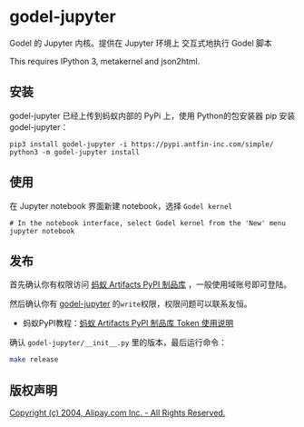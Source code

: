 # godel-jupyter
Godel 的 Jupyter 内核。提供在 Jupyter 环境上 交互式地执行 Godel 脚本

This requires IPython 3, metakernel and json2html.

## 安装
godel-jupyter 已经上传到蚂蚁内部的 PyPi 上，使用 Python的包安装器 pip 安装 godel-jupyter：
```shell
pip3 install godel-jupyter -i https://pypi.antfin-inc.com/simple/
python3 -m godel-jupyter install
```
## 使用
在 Jupyter notebook 界面新建 notebook，选择 `Godel kernel`

```shell
# In the notebook interface, select Godel kernel from the 'New' menu
jupyter notebook
```

## 发布

首先确认你有权限访问 [蚂蚁 Artifacts PyPI 制品库](https://artifacts.antgroup-inc.cn) ，一般使用域账号即可登陆。

然后确认你有 [godel-jupyter](https://artifacts.antgroup-inc.cn/artifact/repositories/simple/godel-jupyter/) 的`write`权限，权限问题可以联系友恒。

* 蚂蚁PyPI教程：[蚂蚁 Artifacts PyPI 制品库 Token 使用说明](https://yuque.antfin.com/docs/share/66814f52-3f0b-4e7c-aa95-0a944eac05fa?#)

确认 `godel-jupyter/__init__.py` 里的版本，最后运行命令：
```bash
make release
```

## 版权声明
[Copyright (c) 2004, Alipay.com Inc. - All Rights Reserved.](LICENSE)